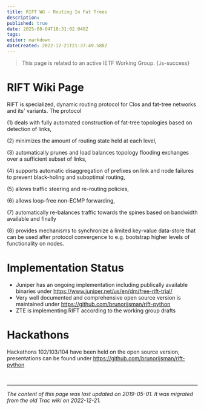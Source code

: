 ```yaml
---
title: RIFT WG - Routing In Fat Trees
description: 
published: true
date: 2025-08-04T18:31:02.040Z
tags: 
editor: markdown
dateCreated: 2022-12-21T21:37:49.588Z
---
```


> This page is related to an active IETF Working Group.
{.is-success}
# RIFT Wiki Page

RIFT is specialized, dynamic routing protocol for Clos and fat-tree networks and its' variants. The protocol

(1) deals with fully automated construction of fat-tree topologies based on detection of links,

(2) minimizes the amount of routing state held at each level,

(3) automatically prunes and load balances topology flooding exchanges over a sufficient subset of links,

(4) supports automatic disaggregation of prefixes on link and node failures to prevent black-holing and suboptimal routing,

(5) allows traffic steering and re-routing policies,

(6) allows loop-free non-ECMP forwarding,

(7) automatically re-balances traffic towards the spines based on bandwidth available and finally

(8) provides mechanisms to synchronize a limited key-value data-store that can be used after protocol convergence to e.g. bootstrap higher levels of functionality on nodes.

# Implementation Status

- Juniper has an ongoing implementation including publically available binaries under https://www.juniper.net/us/en/dm/free-rift-trial/
- Very well documented and comprehensive open source version is maintained under https://github.com/brunorijsman/rift-python
- ZTE is implementing RIFT according to the working group drafts
# Hackathons

Hackathons 102/103/104 have been held on the open source version, presentations can be found under https://github.com/brunorijsman/rift-python

&nbsp;
&nbsp;
&nbsp;

---

*The content of this page was last updated on 2019-05-01. It was migrated from the old Trac wiki on 2022-12-21.*